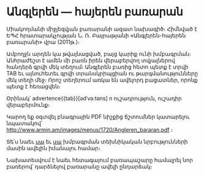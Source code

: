 # Անգլերեն ― հայերեն բառարան

Միակողմանի միջլեզվյան բառարանի ազատ նախագիծ։ Հիմնված է ԵՊՀ հրատարակչության Ն․ Ռ․ Բայրաթյանի «Անգլերեն-հայերեն բառարանի» վրա (2011թ․)։

Ամբողջն արդեն կա թվայնացված, բայց կարիք ունի խմբագրման։ Անհրաժեշտ է ամեն մի բառն իրեն վերաբերվող տվյալներով հանդերձ գրվի մեկ տեղում։ Անգլերեն բառից հետո պետք է տրվի TAB եւ այնուհետեւ գրվի տրանսկրիպցիան ու թարգմանությունները մեկ տեղի մեջ։
Որոշ տեղերում առկա են ավելորդ բացատներ, որոնք պետք է հեռացվեն։

Օրինակ՝
advertence{{tab}}[ədˈvə:təns] n ուշադրություն, ուշադիր վերաբերմունք։

Կարող եք օգտվել բնագրային PDF նիշքից ճշտումներ կատարելու նպատակով՝ http://www.armin.am/images/menus/1720/Angleren_bararan.pdf ։

Տե՛ս նաեւ [սա](http://www.stardict.org/HowToCreateDictionary) եւ [սա](http://www.simidic.org/wiki/index.php/Creating_SimiDic_Dictionaries) խմբագրման տեխնիկական նրբությունների մասին ավելին իմանալու համար։

Նախատեսվում է նաեւ հետագայում բառապաշարը համալրել նոր բառերով՝ դարձնելով բառարանը ավելի ընդարձակ։
